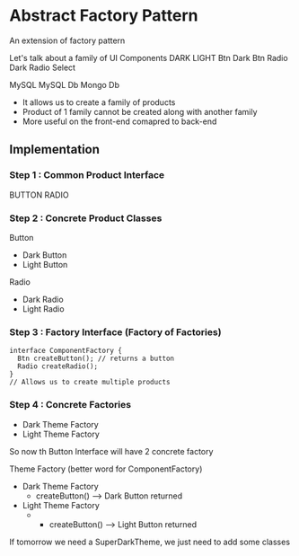 # Abstract Factory Pattern

An extension of factory pattern

Let's talk about a family of UI Components
              DARK          LIGHT
Btn           Dark Btn
Radio         Dark Radio
Select

MySQL
    MySQL Db  Mongo
Db

- It allows us to create a family of products
- Product of 1 family cannot be created along with another family
- More useful on the front-end comapred to back-end

## Implementation

### Step 1 : Common Product Interface

  BUTTON    RADIO

### Step 2 : Concrete Product Classes

  Button
  - Dark Button
  - Light Button

  Radio
  - Dark Radio
  - Light Radio

### Step 3 : Factory Interface (Factory of Factories)

  ```
  interface ComponentFactory {
    Btn createButton(); // returns a button
    Radio createRadio();
  }
  // Allows us to create multiple products
  ```

### Step 4 : Concrete Factories

  - Dark Theme Factory
  - Light Theme Factory

So now th Button Interface will have 2 concrete factory

Theme Factory (better word for ComponentFactory)
- Dark Theme Factory
  - createButton() --> Dark Button returned
- Light Theme Factory
  - - createButton() --> Light Button returned


If tomorrow we need a SuperDarkTheme, we just need to add some classes
